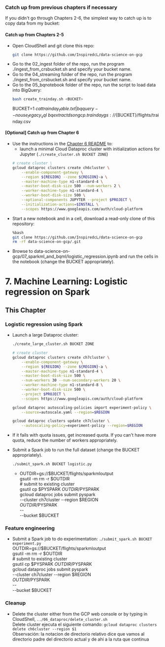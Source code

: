 
### Catch up from previous chapters if necessary
If you didn't go through Chapters 2-6, the simplest way to catch up is to copy data from my bucket:

#### Catch up from Chapters 2-5
* Open CloudShell and git clone this repo:
    ```sh
    git clone https://github.com/InspiredcL/data-science-on-gcp
    ```
* Go to the 02_ingest folder of the repo, run the program ./ingest_from_crsbucket.sh and specify your bucket name.
* Go to the 04_streaming folder of the repo, run the program ./ingest_from_crsbucket.sh and specify your bucket name.
* Go to the 05_bqnotebook folder of the repo, run the script to load data into BigQuery:
	```sh
	bash create_trainday.sh <BUCKET>
	```
	BUCKET=$1\
	cat trainday_table.txt | bq query --nouse_legacy_sql\
	bq extract dsongcp.trainday gs://${BUCKET}/flights/trainday.csv

#### [Optional] Catch up from Chapter 6
* Use the instructions in the <a href="../06_dataproc/README.md">Chapter 6 README</a> to:
    * launch a minimal Cloud Dataproc cluster with initialization actions for Jupyter (`./create_cluster.sh BUCKET ZONE`)
	```sh
  	# create cluster \
	gcloud dataproc clusters create ch6cluster \
		--enable-component-gateway \
		--region ${REGION} --zone ${REGION}-a \
		--master-machine-type n1-standard-4 \
		--master-boot-disk-size 500 --num-workers 2 \
		--worker-machine-type n1-standard-4 \
		--worker-boot-disk-size 500 \
		--optional-components JUPYTER --project $PROJECT \
		--initialization-actions=$INSTALL \
		--scopes https://www.googleapis.com/auth/cloud-platform
 	```
* Start a new notebook and in a cell, download a read-only clone of this repository:
    ```bash
    %bash
    git clone https://github.com/InspiredcL/data-science-on-gcp
    rm -rf data-science-on-gcp/.git
    ```
* Browse to data-science-on-gcp/07_sparkml_and_bqml/logistic_regression.ipynb
  and run the cells in the notebook (change the BUCKET appropriately).

# 7. Machine Learning: Logistic regression on Spark

## This Chapter
### Logistic regression using Spark
* Launch a large Dataproc cluster:
    ```sh
    ./create_large_cluster.sh BUCKET ZONE
    ```
    ```sh
    # create cluster
    gcloud dataproc clusters create ch7cluster \
        --enable-component-gateway \
        --region ${REGION} --zone ${REGION}-a \
        --master-machine-type n1-standard-4 \
        --master-boot-disk-size 500 \
        --num-workers 30 --num-secondary-workers 20 \
        --worker-machine-type n1-standard-8 \
        --worker-boot-disk-size 500 \
        --project $PROJECT \
        --scopes https://www.googleapis.com/auth/cloud-platform
    
    gcloud dataproc autoscaling-policies import experiment-policy \
        --source=autoscale.yaml --region=$REGION
    
    gcloud dataproc clusters update ch7cluster \
        --autoscaling-policy=experiment-policy --region=$REGION
    ```

* If it fails with quota issues, get increased quota. If you can't have more quota, 
  reduce the number of workers appropriately.

* Submit a Spark job to run the full dataset (change the BUCKET appropriately).
    ```sh
    ./submit_spark.sh BUCKET logistic.py
    ```
    * OUTDIR=gs://$BUCKET/flights/sparkmloutput \
        gsutil -m rm -r $OUTDIR \
    	\# submit to existing cluster \
    	gsutil cp $PYSPARK $OUTDIR/$PYSPARK \
    	gcloud dataproc jobs submit pyspark \
             --cluster ch7cluster --region $REGION \
             $OUTDIR/$PYSPARK \
             -- \
             --bucket $BUCKET

  
### Feature engineering
* Submit a Spark job to do experimentation: ```./submit_spark.sh BUCKET experiment.py```\
    OUTDIR=gs://$BUCKET/flights/sparkmloutput \
    gsutil -m rm -r $OUTDIR \
    \# submit to existing cluster \
    gsutil cp $PYSPARK $OUTDIR/$PYSPARK \
    gcloud dataproc jobs submit pyspark \
        --cluster ch7cluster --region $REGION \
        $OUTDIR/$PYSPARK \
        -- \
        --bucket $BUCKET

### Cleanup
* Delete the cluster either from the GCP web console or by typing in CloudShell, `../06_dataproc/delete_cluster.sh`\
Delete cluster ejecuta el siguiente comando: `gcloud dataproc clusters delete ch6cluster --region $1`\
Observación: la notacion de directorio relativo dice que vamos al directorio padre del directorio actual y de ahi a la ruta que continua
